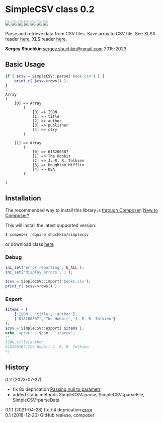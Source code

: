 # SimpleCSV class 0.2
[<img src="https://img.shields.io/packagist/dt/shuchkin/simplecsv" />](https://packagist.org/packages/shuchkin/simplecsv)
[<img src="https://img.shields.io/github/license/shuchkin/simplecsv" />](https://github.com/shuchkin/simplecsv/blob/master/license.md) [<img src="https://img.shields.io/github/stars/shuchkin/simplecsv" />](https://github.com/shuchkin/simplecsv/stargazers) [<img src="https://img.shields.io/github/forks/shuchkin/simplecsv" />](https://github.com/shuchkin/simplecsv/network) [<img src="https://img.shields.io/github/issues/shuchkin/simplecsv" />](https://github.com/shuchkin/simplecsv/issues)
[<img src="https://img.shields.io/opencollective/all/simplexlsx" />](https://opencollective.com/simplexlsx)
[<img src="https://img.shields.io/badge/patreon-_-_" />](https://www.patreon.com/shuchkin)

Parse and retrieve data from CSV files. Save array to CSV file.
See XLSX reader [here](https://github.com/shuchkin/simplexlsx), XLS reader [here](https://github.com/shuchkin/simplexls),      

**Sergey Shuchkin** <sergey.shuchkin@gmail.com> 2015-2023<br/>

## Basic Usage
```php
if ( $csv = SimpleCSV::parse('book.csv') ) {
	print_r( $csv->rows() );
}
```
```
Array
(
    [0] => Array
        (
            [0] => ISBN
            [1] => title
            [2] => author
            [3] => publisher
            [4] => ctry
        )

    [1] => Array
        (
            [0] => 618260307
            [1] => The Hobbit
            [2] => J. R. R. Tolkien
            [3] => Houghton Mifflin
            [4] => USA
        )

)
```
## Installation
The recommended way to install this library is [through Composer](https://getcomposer.org).
[New to Composer?](https://getcomposer.org/doc/00-intro.md)

This will install the latest supported version:
```bash
$ composer require shuchkin/simplecsv
```
or download class [here](https://github.com/shuchkin/simplecsv/blob/master/src/SimpleCSV.php)

### Debug
```php
ini_set('error_reporting', E_ALL );
ini_set('display_errors', 1 );

$csv = SimpleCSV::import('books.csv');
print_r( $csv->rows() );
```
### Export
```php
$items = [
	['ISBN', 'title', 'author'],
	['618260307','The Hobbit','J. R. R. Tolkien']
);
$csv = SimpleCSV::export( $items );
echo '<pre>' . $csv . '</pre>';
/*
ISBN,title,author
618260307,The Hobbit,J. R. R. Tolkien
*/
```
	
## History
0.2 (2023-07-27)
* fix 8x deprication [Passing null to parametr](https://github.com/shuchkin/simplecsv/issues/5)
* added static methods SimpleCSV::parse, SimpleCSV::parseFile, SimpleCSV::parseData
  
0.1.1 (2021-04-28) fix 7.4 deprication [error](https://github.com/shuchkin/simplecsv/issues/1)<br/>
0.1 (2018-12-20) GitHub realese, composer